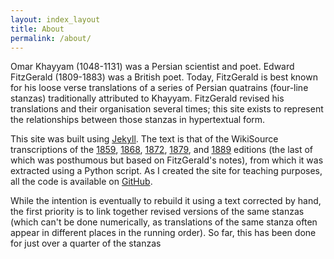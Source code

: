 ```yaml
---
layout: index_layout
title: About
permalink: /about/
---
```


Omar Khayyam (1048-1131) was a Persian scientist and poet. Edward FitzGerald (1809-1883) was a British poet. Today, FitzGerald is best known for his loose verse translations of a series of Persian quatrains (four-line stanzas) traditionally attributed to Khayyam. FitzGerald revised his translations and their organisation several times; this site exists to represent the relationships between those stanzas in hypertextual form.

This site was built using [Jekyll](https://github.com/jekyll). The text is that of the WikiSource transcriptions of the [1859](https://en.wikisource.org/wiki/The_Rubaiyat_of_Omar_Khayyam_(tr._Fitzgerald,_1st_edition)/The_Rubaiyat_of_Omar_Khayyam), [1868](https://en.wikisource.org/wiki/The_Rubaiyat_of_Omar_Khayyam_(tr._Fitzgerald,_2nd_edition)), [1872](https://en.wikisource.org/wiki/The_Rubaiyat_of_Omar_Khayyam_(tr._Fitzgerald,_3rd_edition)), [1879](https://en.wikisource.org/wiki/The_Rubaiyat_of_Omar_Khayyam_(tr._Fitzgerald,_4th_edition)), and  [1889](https://en.wikisource.org/wiki/The_Rubaiyat_of_Omar_Khayyam_(tr._Fitzgerald,_5th_edition)) editions (the last of which was posthumous but based on FitzGerald's notes), from which it was extracted using a Python script. As I created the site for teaching purposes, all the code is available on [GitHub](https://github.com/daniel-allington/fitzKhayyam). 

While the intention is eventually to rebuild it using a text corrected by hand, the first priority is to link together revised versions of the same stanzas (which can't be done numerically, as translations of the same stanza often appear in different places in the running order). So far, this has been done for just over a quarter of the stanzas
